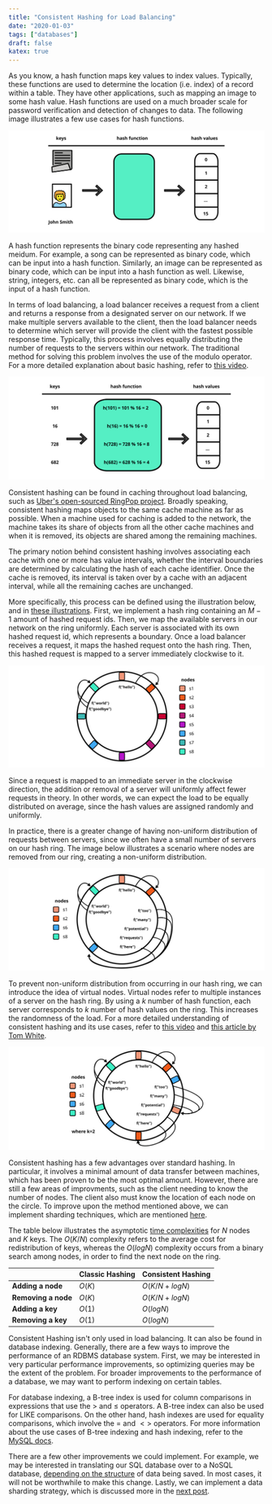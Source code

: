 ```yaml
---
title: "Consistent Hashing for Load Balancing"
date: "2020-01-03"
tags: ["databases"]
draft: false
katex: true
---
```


As you know, a hash function maps key values to index values. Typically, these functions are used to determine the location (i.e. index) of a record within a table. They have other applications, such as mapping an image to some hash value. Hash functions are used on a much broader scale for password verification and detection of changes to data. The following image illustrates a few use cases for hash functions.

![HashUseCases](../img/hash1.svg)

A hash function represents the binary code representing any hashed meidum. For example, a song can be represented as binary code, which can be input into a hash function. Similarly, an image can be represented as binary code, which can be input into a hash function as well. Likewise, string, integers, etc. can all be represented as binary code, which is the input of a hash function. 

In terms of load balancing, a load balancer receives a request from a client and returns a response from a designated server on our network. If we make multiple servers available to the client, then the load balancer needs to determine which server will provide the client with the fastest possible response time. Typically, this process involves equally distributing the number of requests to the servers within our network. The traditional method for solving this problem involves the use of the modulo operator. For a more detailed explanation about basic hashing, refer to [this video](https://www.youtube.com/watch?v=tHEyzVbl4bg).

![BasicHashing](../img/hash2.svg)

Consistent hashing can be found in caching throughout load balancing, such as [Uber's open-sourced RingPop project](https://eng.uber.com/ringpop-open-source-nodejs-library/). Broadly speaking, consistent hashing maps objects to the same cache machine as far as possible. When a machine used for caching is added to the network, the machine takes its share of objects from all the other cache machines and when it is removed, its objects are shared among the remaining machines.

The primary notion behind consistent hashing involves associating each cache with one or more has value intervals, whether the interval boundaries are determined by calculating the hash of each cache identifier. Once the cache is removed, its interval is taken over by a cache with an adjacent interval, while all the remaining caches are unchanged.

More specifically, this process can be defined using the illustration below, and in [these illustrations](https://blog.carlosgaldino.com/consistent-hashing.html). First, we implement a hash ring containing an $M-1$ amount of hashed request ids. Then, we map the available servers in our network on the ring uniformly. Each server is associated with its own hashed request id, which represents a boundary. Once a load balancer receives a request, it maps the hashed request onto the hash ring. Then, this hashed request is mapped to a server immediately clockwise to it.

![ConsistentHashing](../img/hash3.svg)

Since a request is mapped to an immediate server in the clockwise direction, the addition or removal of a server will uniformly affect fewer requests in theory. In other words, we can expect the load to be equally distributed on average, since the hash values are assigned randomly and uniformly.

In practice, there is a greater change of having non-uniform distribution of requests between servers, since we often have a small number of servers on our hash ring. The image below illustrates a scenario where nodes are removed from our ring, creating a non-uniform distribution.

![ConsistentHashingRemoval](../img/hash4.svg)

To prevent non-uniform distribution from occurring in our hash ring, we can introduce the idea of virtual nodes. Virtual nodes refer to multiple instances of a server on the hash ring. By using a $k$ number of hash function, each server corresponds to $k$ number of hash values on the ring. This increases the randomness of the load. For a more detailed understanding of consistent hashing and its use cases, refer to [this video](https://www.youtube.com/watch?v=zaRkONvyGr8) and [this article by Tom White](https://tom-e-white.com/2007/11/consistent-hashing.html).

![ConsistentHashingVirtual](../img/hash5.svg)

Consistent hashing has a few advantages over standard hashing. In particular, it involves a minimal amount of data transfer between machines, which has been proven to be the most optimal amount. However, there are still a few areas of improvments, such as the client needing to know the number of nodes. The client also must know the location of each node on the circle. To improve upon the method mentioned above, we can implement sharding techniques, which are mentioned [here](http://blog.gaurav.im/2016/11/17/sharding-databases-a-quick-trick/).

The table below illustrates the asymptotic [time complexities](https://en.wikipedia.org/wiki/Consistent_hashing) for $N$ nodes and $K$ keys. The $O(K/N)$ complexity refers to the average cost for redistribution of keys, whereas the $O(logN)$ complexity occurs from a binary search among nodes, in order to find the next node on the ring.

|                     | Classic Hashing | Consistent Hashing |
| ------------------- | --------------- | ------------------ |
| **Adding a node**   | $O(K)$          | $O(K/N + logN)$    |
| **Removing a node** | $O(K)$          | $O(K/N + logN)$    |
| **Adding a key**    | $O(1)$          | $O(logN)$          |
| **Removing a key**  | $O(1)$          | $O(logN)$          |

Consistent Hashing isn't only used in load balancing. It can also be found in database indexing. Generally, there are a few ways to improve the performance of an RDBMS database system. First, we may be interested in very particular performance improvements, so optimizing queries may be the extent of the problem. For broader improvements to the performance of a database, we may want to perform indexing on certain tables.

For database indexing, a B-tree index is used for column comparisons in expressions that use the $>$ and $\le$ operators. A B-tree index can also be used for LIKE comparisons. On the other hand, hash indexes are used for equality comparisons, which involve the $=$ and $<>$ operators. For more information about the use cases of B-tree indexing and hash indexing, refer to the [MySQL docs](https://dev.mysql.com/doc/refman/8.0/en/index-btree-hash.html).

There are a few other improvements we could implement. For example, we may be interested in translating our SQL database over to a NoSQL database, [depending on the structure](https://softwareengineering.stackexchange.com/a/175546) of data being saved. In most cases, it will not be worthwhile to make this change. Lastly, we can implement a data sharding strategy, which is discussed more in the [next post](/blog/shard/).

